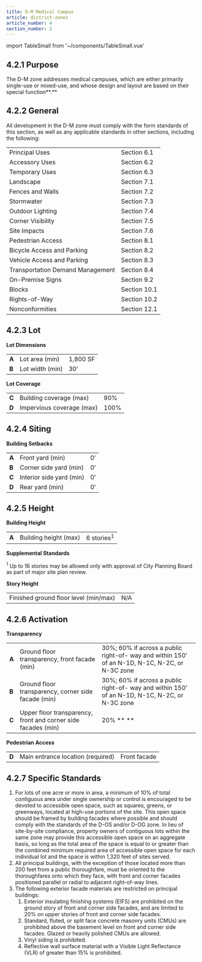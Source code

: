 ```yaml
---
title: D-M Medical Campus
article: district-zones
article_number: 4
section_number: 2
---
```


import TableSmall from '~/components/TableSmall.vue'

## 4.2.1 Purpose

The D-M zone addresses medical campuses, which are either primarily single-use or mixed-use, and whose design and layout are based on their special function**.**

## 4.2.2 General

All development in the D-M zone must comply with the form standards of this section, as well as any applicable standards in other sections, including the following:

<TableSmall>

|                                  |              |
| -------------------------------- | ------------ |
| Principal Uses                   | Section 6.1  |
| Accessory Uses                   | Section 6.2  |
| Temporary Uses                   | Section 6.3  |
| Landscape                        | Section 7.1  |
| Fences and Walls                 | Section 7.2  |
| Stormwater                       | Section 7.3  |
| Outdoor Lighting                 | Section 7.4  |
| Corner Visibility                | Section 7.5  |
| Site Impacts                     | Section 7.6  |
| Pedestrian Access                | Section 8.1  |
| Bicycle Access and Parking       | Section 8.2  |
| Vehicle Access and Parking       | Section 8.3  |
| Transportation Demand Management | Section 8.4  |
| On-Premise Signs                 | Section 9.2  |
| Blocks                           | Section 10.1 |
| Rights-of-Way                    | Section 10.2 |
| Nonconformities                  | Section 12.1 |

</TableSmall>

## 4.2.3 Lot

**Lot Dimensions**

<TableSmall>

|       |                 |          |
| ----- | --------------- | -------- |
| **A** | Lot area (min)  | 1,800 SF |
| **B** | Lot width (min) | 30’      |

</TableSmall>

**Lot Coverage**

<TableSmall>

|       |                           |      |
| ----- | ------------------------- | ---- |
| **C** | Building coverage (max)   | 90%  |
| **D** | Impervious coverage (max) | 100% |

</TableSmall>

## 4.2.4 Siting

**Building Setbacks**

<TableSmall>

|       |                          |     |
| ----- | ------------------------ | --- |
| **A** | Front yard (min)         | 0’  |
| **B** | Corner side yard (min)   | 0’  |
| **C** | Interior side yard (min) | 0’  |
| **D** | Rear yard (min)          | 0’  |

</TableSmall>

## 4.2.5 Height

**Building Height**

<TableSmall>

|       |                       |                       |
| ----- | --------------------- | --------------------- |
| **A** | Building height (max) | 6 stories<sup>1</sup> |

</TableSmall>

**Supplemental Standards**

<sup>1</sup> Up to 16 stories may be allowed only with approval of City Planning Board as part of major site plan review.

**Story Height**

<TableSmall>

|                                       |     |
| ------------------------------------- | --- |
| Finished ground floor level (min/max) | N/A |

</TableSmall>

## 4.2.6 Activation

**Transparency**

<TableSmall>

|       |                                                               |                                                                                                |
| ----- | ------------------------------------------------------------- | ---------------------------------------------------------------------------------------------- |
| **A** | Ground floor transparency, front facade (min)                 | 30%; 60% if across a public right-of- way and within 150’ of an N-1D, N-1C, N-2C, or N-3C zone |
| **B** | Ground floor transparency, corner side facade (min)           | 30%; 60% if across a public right-of- way and within 150’ of an N-1D, N-1C, N-2C, or N-3C zone |
| **C** | Upper floor transparency, front and corner side facades (min) | 20% \*\* \*\*                                                                                  |

</TableSmall>

**Pedestrian Access**

<TableSmall>

|       |                                   |              |
| ----- | --------------------------------- | ------------ |
| **D** | Main entrance location (required) | Front facade |

</TableSmall>

## 4.2.7 Specific Standards

1. For lots of one acre or more in area, a minimum of 10% of total contiguous area under single
   ownership or control is encouraged to be devoted to accessible open space, such as squares, greens, or greenways, located at high-use portions of the site. This open space should be framed
   by building facades where possible and should comply with the standards of the D-OS and/or D-OG zone. In lieu of site-by-site compliance, property owners of contiguous lots within the same zone may provide this accessible open space on an aggregate basis, so long as the total area of the space is equal to or greater than the combined minimum required area of accessible open space for each individual lot and the space is within 1,320 feet of sites served.
2. All principal buildings, with the exception of those located more than 200 feet from a public
   thoroughfare, must be oriented to the thoroughfares onto which they face, with front and corner facades positioned parallel or radial to adjacent right-of-way lines.
3. The following exterior facade materials are restricted on principal buildings:
   1. Exterior insulating finishing systems (EIFS) are prohibited on the ground story of front and corner side facades, and are limited to 20% on upper stories of front and corner side facades.
   2. Standard, fluted, or split face concrete masonry units (CMUs) are prohibited above the basement level on front and corner side facades. Glazed or heavily polished CMUs are allowed.
   3. Vinyl siding is prohibited.
   4. Reflective wall surface material with a Visible Light Reflectance (VLR) of greater than 15% is prohibited.
